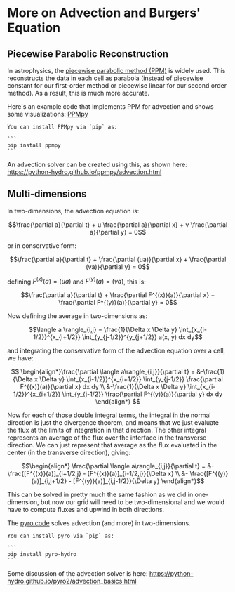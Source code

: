 # More on Advection and Burgers' Equation

## Piecewise Parabolic Reconstruction

In astrophysics, the [piecewise parabolic method (PPM)](https://crd.lbl.gov/assets/pubs_presos/AMCS/ANAG/A141984.pdf) is widely used.  This
reconstructs the data in each cell as parabola (instead of piecewise constant for our first-order method or piecewise linear for our second order method).  As a result, this is much more accurate.

Here's an example code that implements PPM for advection and shows some visualizations: [PPMpy](https://python-hydro.github.io/ppmpy/intro.html)

````{tip}
You can install PPMpy via `pip` as:

```
pip install ppmpy
```
````

An advection solver can be created using this, as shown here:
https://python-hydro.github.io/ppmpy/advection.html

## Multi-dimensions

In two-dimensions, the advection equation is:

$$\frac{\partial a}{\partial t} + u \frac{\partial a}{\partial x} + v \frac{\partial a}{\partial y} = 0$$

or in conservative form:

$$\frac{\partial a}{\partial t} + \frac{\partial (ua)}{\partial x} +
                                  \frac{\partial (va)}{\partial y} = 0$$

defining $F^{(x)}(a) = (ua)$ and $F^{(y)}(a) = (va)$, this is:

$$\frac{\partial a}{\partial t} + \frac{\partial F^{(x)}(a)}{\partial x} +
                                  \frac{\partial F^{(y)}(a)}{\partial y} = 0$$

Now defining the average in two-dimensions as:

$$\langle a \rangle_{i,j} = \frac{1}{\Delta x \Delta y} \int_{x_{i-1/2}}^{x_{i+1/2}} \int_{y_{j-1/2}}^{y_{j+1/2}} a(x, y) dx dy$$

and integrating the conservative form of the advection equation over a cell,
we have:

$$
\begin{align*}\frac{\partial \langle a\rangle_{i,j}}{\partial t} =
   &-\frac{1}{\Delta x \Delta y} \int_{x_{i-1/2}}^{x_{i+1/2}} \int_{y_{j-1/2}} \frac{\partial F^{(x)}(a)}{\partial x} dx dy \\
   &-\frac{1}{\Delta x \Delta y} \int_{x_{i-1/2}}^{x_{i+1/2}} \int_{y_{j-1/2}} \frac{\partial F^{(y)}(a)}{\partial y} dx dy
\end{align*}
$$

Now for each of those double integral terms, the integral in the normal direction
is just the divergence theorem, and means that we just evaluate the flux at the 
limits of integration in that direction.  The other integral represents an
average of the flux over the interface in the transverse direction.  We can
just represent that average as the flux evaluated in the center (in the transverse direction), giving:

$$\begin{align*}
\frac{\partial \langle a\rangle_{i,j}}{\partial t} =
   &- \frac{[F^{(x)}(a)]_{i+1/2,j} - [F^{(x)}(a)]_{i-1/2,j}}{\Delta x} \\
   &- \frac{[F^{(y)}(a)]_{i,j+1/2} - [F^{(y)}(a)]_{i,j-1/2}}{\Delta y} 
\end{align*}$$

This can be solved in pretty much the same fashion as we did in one-dimension,
but now our grid will need to be two-dimensional and we would have to compute
fluxes and upwind in both directions.

The [pyro code](https://python-hydro.github.io/pyro2/) solves advection
(and more) in two-dimensions.

````{tip}
You can install pyro via `pip` as:

```
pip install pyro-hydro
```
````

Some discussion of the advection solver is here:
https://python-hydro.github.io/pyro2/advection_basics.html


